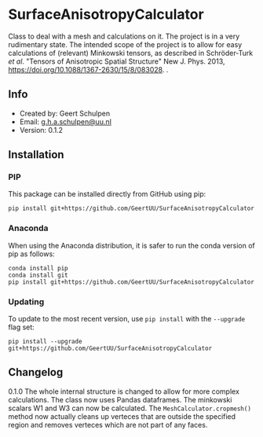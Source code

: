 # SurfaceAnisotropyCalculator
Class to deal with a mesh and calculations on it.
The project is in a very rudimentary state. The intended scope of the project is to allow for easy calculations of (relevant) Minkowski tensors, as described in Schröder-Turk _et al_. "Tensors of Anisotropic Spatial Structure" New J. Phys. 2013, https://doi.org/10.1088/1367-2630/15/8/083028. 
. 

## Info
- Created by: Geert Schulpen
- Email: g.h.a.schulpen@uu.nl
- Version: 0.1.2


## Installation

### PIP
This package can be installed directly from GitHub using pip:
```
pip install git+https://github.com/GeertUU/SurfaceAnisotropyCalculator
```
### Anaconda
When using the Anaconda distribution, it is safer to run the conda version of pip as follows:
```
conda install pip
conda install git
pip install git+https://github.com/GeertUU/SurfaceAnisotropyCalculator
```
### Updating
To update to the most recent version, use `pip install` with the `--upgrade` flag set:
```
pip install --upgrade git+https://github.com/GeertUU/SurfaceAnisotropyCalculator
```



## Changelog

0.1.0
The whole internal structure is changed to allow for more complex calculations. The class now uses Pandas dataframes.
The minkowski scalars W1 and W3 can now be calculated.
The `MeshCalculator.cropmesh()` method now actually cleans up verteces that are outside the specified region and removes verteces which are not part of any faces.
